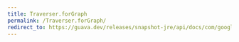 ```yaml
---
title: Traverser.forGraph
permalink: /Traverser.forGraph/
redirect_to: https://guava.dev/releases/snapshot-jre/api/docs/com/google/common/graph/Traverser.html#forGraph-com.google.common.graph.SuccessorsFunction-
---
```

